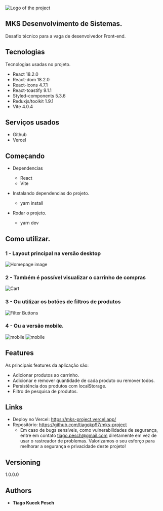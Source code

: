 
![Logo of the project](https://github.com/tiagokp97/mks-project/blob/master/public/project-images/Mks-icon.png)


## MKS Desenvolvimento de Sistemas.
Desafio técnico para a vaga de desenvolvedor Front-end.


## Tecnologias

Tecnologias usadas no projeto.

* React 18.2.0
* React-dom 18.2.0
* React-icons 4.7.1
* React-toastify 9.1.1
* Styled-components 5.3.6
* Reduxjs/toolkit 1.9.1
* Vite 4.0.4

## Serviços usados

* Github
* Vercel

## Começando

* Dependencias
  - React  
  - Vite
  
* Instalando dependencias do projeto.
  - yarn install
  
* Rodar o projeto.
  - yarn dev

## Como utilizar.

### 1 - Layout principal na versão desktop

![Homepage image](https://github.com/tiagokp97/mks-project/blob/master/public/project-images/Layout-desktop.png)

### 2 - Também é possível visualizar o carrinho de compras

![Cart](https://github.com/tiagokp97/mks-project/blob/master/public/project-images/Carrinho-desktop.png)

### 3 - Ou utilizar os botões de filtros de produtos

![Filter Buttons](https://github.com/tiagokp97/mks-project/blob/master/public/project-images/filtros-api.png)


### 4 - Ou a versão mobile.

![mobile](https://github.com/tiagokp97/mks-project/blob/master/public/project-images/Layout-mobile.png)
![mobile](https://github.com/tiagokp97/mks-project/blob/master/public/project-images/carrinho-mobile.png)


## Features

As principais features da aplicação são:
 - Adicionar produtos ao carrinho.
 - Adicionar e remover quantidade de cada produto ou remover todos.
 - Persistência dos produtos com localStorage.
 - Filtro de pesquisa de produtos.



## Links
  - Deploy no Vercel: https://mks-project.vercel.app/
  - Repositório: https://github.com/tiagokp97/mks-project
    - Em caso de bugs sensíveis, como vulnerabilidades de segurança, entre em contato
      tiago.pesch@gmail.com diretamente em vez de usar o rastreador de problemas. Valorizamos o seu esforço
      para melhorar a segurança e privacidade deste projeto!

  ## Versioning

  1.0.0.0


  ## Authors

  * **Tiago Kucek Pesch** 


